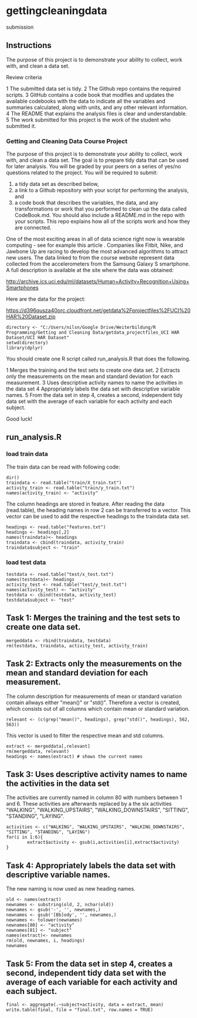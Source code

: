 # gettingcleaningdata
submission

## Instructions

The purpose of this project is to demonstrate your ability to collect, work with, and clean a data set.

Review criteria

1    The submitted data set is tidy.
2    The Github repo contains the required scripts.
3    GitHub contains a code book that modifies and updates the available codebooks with the data to indicate all the variables and summaries calculated, along with units, and any other relevant information.
4    The README that explains the analysis files is clear and understandable.
5    The work submitted for this project is the work of the student who submitted it.

### Getting and Cleaning Data Course Project

The purpose of this project is to demonstrate your ability to collect, work with, and clean a data set. The goal is to prepare tidy data that can be used for later analysis. You will be graded by your peers on a series of yes/no questions related to the project. You will be required to submit: 

1) a tidy data set as described below, 
2) a link to a Github repository with your script for performing the analysis, and 
3) a code book that describes the variables, the data, and any transformations or work that you performed to clean up the data called CodeBook.md. You should also include a README.md in the repo with your scripts. This repo explains how all of the scripts work and how they are connected.

One of the most exciting areas in all of data science right now is wearable computing - see for example this article . Companies like Fitbit, Nike, and Jawbone Up are racing to develop the most advanced algorithms to attract new users. The data linked to from the course website represent data collected from the accelerometers from the Samsung Galaxy S smartphone. A full description is available at the site where the data was obtained:

http://archive.ics.uci.edu/ml/datasets/Human+Activity+Recognition+Using+Smartphones

Here are the data for the project:

https://d396qusza40orc.cloudfront.net/getdata%2Fprojectfiles%2FUCI%20HAR%20Dataset.zip

```{r}
directory <- "C:/Users/nilsn/Google Drive/Weiterbildung/R Programming/Getting and Cleaning Data/getdata_projectfiles_UCI HAR Dataset/UCI HAR Dataset"
setwd(directory)
library(dplyr)
```


You should create one R script called run_analysis.R that does the following.

1    Merges the training and the test sets to create one data set.
2    Extracts only the measurements on the mean and standard deviation for each measurement.
3    Uses descriptive activity names to name the activities in the data set
4    Appropriately labels the data set with descriptive variable names.
5    From the data set in step 4, creates a second, independent tidy data set with the average of each variable for each activity and each subject.

Good luck!

## run_analysis.R

### load train data
The train data can be read with following code:

```{r}
dir()
traindata <- read.table("train/X_train.txt")
activity_train <- read.table("train/y_train.txt")
names(activity_train) <- "activity"
```

The column headings are stored in feature. After reading the data (read.table), the heading names in row 2 can be transferred to a vector. This vector can be used to add the respective headings to the traindata data set.

```{r}
headings <- read.table("features.txt")
headings <- headings[,2]
names(traindata)<- headings 
traindata <- cbind(traindata, activity_train)
traindata$subject <- "train"
```

### load test data

```{r}
testdata <- read.table("test/x_test.txt")
names(testdata)<- headings 
activity_test <- read.table("test/y_test.txt")
names(activity_test) <- "activity"
testdata <- cbind(testdata, activity_test)
testdata$subject <- "test"
```

## Task 1: Merges the training and the test sets to create one data set.

```{r}
mergeddata <- rbind(traindata, testdata)
rm(testdata, traindata, activity_test, activity_train)
```

## Task 2: Extracts only the measurements on the mean and standard deviation for each measurement.

The column description for measurements of mean or standard variation contain allways either "mean()" or "std()". Therefore a vector is created, which consists out of all columns which contain mean or standard variation.

```{r}
relevant <- (c(grep("mean()", headings), grep("std()", headings), 562, 563))
```


This vector is used to filter the respective mean and std columns.

```{r}
extract <- mergeddata[,relevant]
rm(mergeddata, relevant)
headings <- names(extract) # shows the current names
```

## Task 3: Uses descriptive activity names to name the activities in the data set

The activities are currently named in column 80 with numbers between 1 and 6. These activities are afterwards replaced by a the six activities "WALKING", "WALKING_UPSTAIRS", "WALKING_DOWNSTAIRS", "SITTING", "STANDING", "LAYING".


```{r}
activities <- c("WALKING", "WALKING_UPSTAIRS", "WALKING_DOWNSTAIRS", "SITTING", "STANDING", "LAYING")
for(i in 1:6){
        extract$activity <- gsub(i,activities[i],extract$activity)
}
```

## Task 4: Appropriately labels the data set with descriptive variable names.

The new naming is now used as new heading names.

```{r}
old <- names(extract)
newnames <- substring(old, 2, nchar(old))
newnames <- gsub('-', '', newnames,)
newnames <- gsub('[Bb]ody', '', newnames,)
newnames <- tolower(newnames)
newnames[80] <- "activity"
newnames[81] <- "subject"
names(extract)<- newnames 
rm(old, newnames, i, headings)
newnames
```

## Task 5: From the data set in step 4, creates a second, independent tidy data set with the average of each variable for each activity and each subject.

```{r}
final <- aggregate(.~subject+activity, data = extract, mean) 
write.table(final, file = "final.txt", row.names = TRUE)
```


